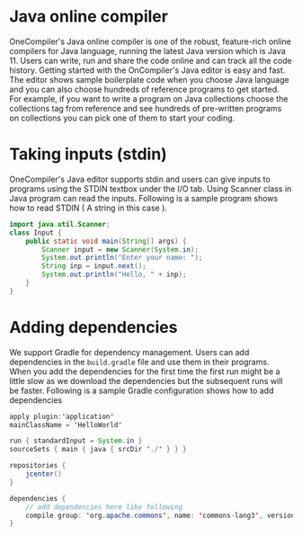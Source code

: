 # Java online compiler
OneCompiler's Java online compiler is one of the robust, feature-rich online compilers for Java language, running the latest Java version which is Java 11. Users can write, run and share the code online and can track all the code history. Getting started with the OnCompiler's Java editor is easy and fast. The editor shows sample boilerplate code when you choose Java language and you can also choose hundreds of reference programs to get started. For example, if you want to write a program on Java collections choose the collections tag from reference and see hundreds of pre-written programs on collections you can pick one of them to start your coding. 

# Taking inputs (stdin)
OneCompiler's Java editor supports stdin and users can give inputs to programs using the STDIN textbox under the I/O tab. Using Scanner class in Java program can read the inputs. Following is a sample program shows how to read STDIN ( A string in this case ).

```java
import java.util.Scanner;
class Input {
    public static void main(String[] args) {
    	Scanner input = new Scanner(System.in);
    	System.out.println("Enter your name: ");
    	String inp = input.next();
    	System.out.println("Hello, " + inp);
    }
}
```

# Adding dependencies 
We support Gradle for dependency management. Users can add dependencies in the `build.gradle` file and use them in their programs. When you add the dependencies for the first time the first run might be a little slow as we download the dependencies but the subsequent runs will be faster. Following is a sample Gradle configuration shows how to add dependencies

```java
apply plugin:'application'
mainClassName = 'HelloWorld'

run { standardInput = System.in }
sourceSets { main { java { srcDir './' } } }

repositories {
    jcenter()
}

dependencies {
    // add dependencies here like following
    compile group: 'org.apache.commons', name: 'commons-lang3', version: '3.9'
}
```

